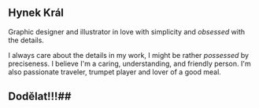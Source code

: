 ## Hynek Král ##

Graphic designer and illustrator in love with simplicity and *obsessed* with the details.

I always care about the details in my work, I might be rather *possessed* by preciseness. I believe I'm a caring, understanding, and friendly person. I'm also passionate traveler, trumpet player and lover of a good meal.

## Dodělat!!!##
